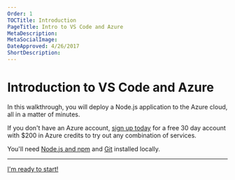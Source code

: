 ```yaml
---
Order: 1
TOCTitle: Introduction
PageTitle: Intro to VS Code and Azure
MetaDescription:
MetaSocialImage:
DateApproved: 4/26/2017
ShortDescription:
---
```

# Introduction to VS Code and Azure

In this walkthrough, you will deploy a Node.js application to the Azure cloud, all in a matter of minutes.

If you don't have an Azure account, [sign up today](https://azure.microsoft.com/en-us/free/) for a free 30 day account with $200 in Azure credits to try out any combination of services.

You'll need [Node.js and npm](https://nodejs.org/en/download/) and [Git](https://git-scm.com/downloads) installed locally.

----

<a class="tutorial-next-btn" href="/tutorials/nodejs-deployment/setup">I'm ready to start!</a>
